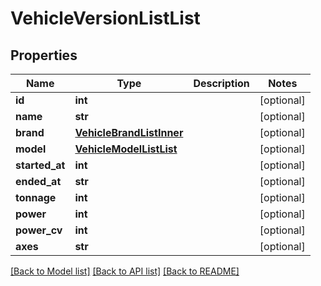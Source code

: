 # VehicleVersionListList

## Properties
Name | Type | Description | Notes
------------ | ------------- | ------------- | -------------
**id** | **int** |  | [optional] 
**name** | **str** |  | [optional] 
**brand** | [**VehicleBrandListInner**](VehicleBrandListInner.md) |  | [optional] 
**model** | [**VehicleModelListList**](VehicleModelListList.md) |  | [optional] 
**started_at** | **int** |  | [optional] 
**ended_at** | **str** |  | [optional] 
**tonnage** | **int** |  | [optional] 
**power** | **int** |  | [optional] 
**power_cv** | **int** |  | [optional] 
**axes** | **str** |  | [optional] 

[[Back to Model list]](../README.md#documentation-for-models) [[Back to API list]](../README.md#documentation-for-api-endpoints) [[Back to README]](../README.md)

